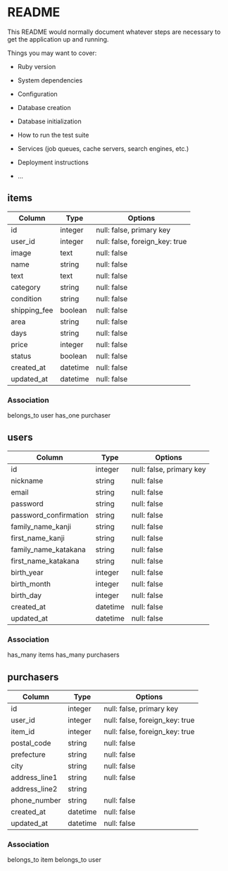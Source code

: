 # README

This README would normally document whatever steps are necessary to get the
application up and running.

Things you may want to cover:

* Ruby version

* System dependencies

* Configuration

* Database creation

* Database initialization

* How to run the test suite

* Services (job queues, cache servers, search engines, etc.)

* Deployment instructions

* ...


## items

|Column|Type|Options|
|------|----|-------|
id|integer|null: false, primary key
user_id|integer|null: false, foreign_key: true
image|text|null: false
name|string|null: false
text|text|null: false
category|string|null: false
condition|string|null: false
shipping_fee|boolean|null: false
area|string|null: false
days|string|null: false
price|integer|null: false
status|boolean|null: false
created_at|datetime|null: false
updated_at|datetime|null: false

### Association
belongs_to user
has_one purchaser



## users

|Column|Type|Options|
|------|----|-------|
id|integer|null: false, primary key
nickname|string|null: false
email|string|null: false
password|string|null: false
password_confirmation|string|null: false
family_name_kanji|string|null: false
first_name_kanji|string|null: false
family_name_katakana|string|null: false
first_name_katakana|string|null: false
birth_year|integer|null: false
birth_month|integer|null: false
birth_day|integer|null: false
created_at|datetime|null: false
updated_at|datetime|null: false

### Association
has_many items
has_many purchasers



## purchasers

|Column|Type|Options|
|------|----|-------|
id|integer|null: false, primary key
user_id|integer|null: false, foreign_key: true
item_id|integer|null: false, foreign_key: true
postal_code|string|null: false
prefecture|string|null: false
city|string|null: false
address_line1|string|null: false
address_line2|string|
phone_number|string|null: false
created_at|datetime|null: false
updated_at|datetime|null: false

### Association
belongs_to item
belongs_to user


